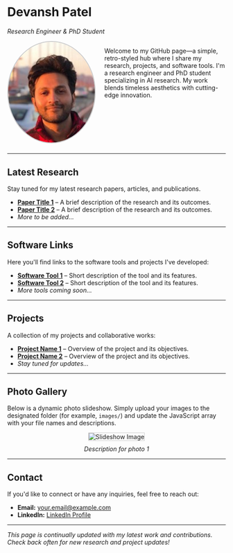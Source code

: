 <!--
   ____            _                       _     
  |  _ \ __ _  ___| |__   ___  _   _ _ __ | |__  
  | |_) / _` |/ __| '_ \ / _ \| | | | '_ \| '_ \ 
  |  __/ (_| | (__| | | | (_) | |_| | |_) | | | |
  |_|   \__,_|\___|_| |_|\___/ \__,_| .__/|_| |_|
                                   |_|            
-->

# Devansh Patel  
*Research Engineer & PhD Student*

<div style="display: flex; align-items: flex-start; margin-bottom: 20px;">
  <!-- Profile Picture -->
  <div style="flex: 0 0 auto; margin-right: 20px;">
    <img src="./Devansh%20Patel.jpg" alt="Devansh Patel" width="200" style="border-radius: 50%; border: 2px solid #ccc;" />
  </div>
  <!-- Intro Text -->
  <div style="flex: 1;">
    <p>Welcome to my GitHub page—a simple, retro-styled hub where I share my research, projects, and software tools. I'm a research engineer and PhD student specializing in AI research. My work blends timeless aesthetics with cutting-edge innovation.</p>
  </div>
</div>

---

## Latest Research

Stay tuned for my latest research papers, articles, and publications.  
- **[Paper Title 1](#)** – A brief description of the research and its outcomes.  
- **[Paper Title 2](#)** – A brief description of the research and its outcomes.  
- *More to be added...*

---

## Software Links

Here you'll find links to the software tools and projects I've developed:  
- **[Software Tool 1](#)** – Short description of the tool and its features.  
- **[Software Tool 2](#)** – Short description of the tool and its features.  
- *More tools coming soon...*

---

## Projects

A collection of my projects and collaborative works:  
- **[Project Name 1](#)** – Overview of the project and its objectives.  
- **[Project Name 2](#)** – Overview of the project and its objectives.  
- *Stay tuned for updates...*

---

## Photo Gallery

Below is a dynamic photo slideshow. Simply upload your images to the designated folder (for example, `images/`) and update the JavaScript array with your file names and descriptions.

<div id="slideshow-container" style="max-width: 600px; margin: auto; text-align: center;">
  <img id="slide" src="images/photo1.jpg" alt="Slideshow Image" style="width: 100%; max-height: 400px; object-fit: cover; border: 1px solid #ccc;">
  <div id="slide-description" style="margin-top: 10px; font-style: italic;">Description for photo 1</div>
</div>

<script>
  // Array of slides - add as many images and descriptions as needed.
  const slides = [
    { image: "images/photo1.jpg", description: "Description for photo 1" },
    { image: "images/photo2.jpg", description: "Description for photo 2" },
    { image: "images/photo3.jpg", description: "Description for photo 3" }
  ];
  
  let currentSlide = 0;
  
  function showSlide(index) {
    const slide = slides[index];
    document.getElementById("slide").src = slide.image;
    document.getElementById("slide-description").innerText = slide.description;
  }
  
  function nextSlide() {
    currentSlide = (currentSlide + 1) % slides.length;
    showSlide(currentSlide);
  }
  
  // Change slide every 3 seconds
  setInterval(nextSlide, 3000);
</script>

---

## Contact

If you'd like to connect or have any inquiries, feel free to reach out:  
- **Email:** [your.email@example.com](mailto:your.email@example.com)  
- **LinkedIn:** [LinkedIn Profile](#)

---

*This page is continually updated with my latest work and contributions. Check back often for new research and project updates!*
